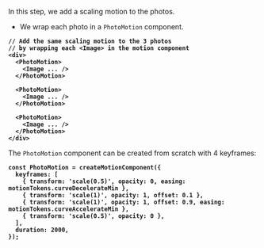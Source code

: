 In this step, we add a scaling motion to the photos.

- We wrap each photo in a `PhotoMotion` component.

<div style="font-weight: bold;">

```tsx
// Add the same scaling motion to the 3 photos
// by wrapping each <Image> in the motion component
<div>
  <PhotoMotion>
    <Image ... />
  </PhotoMotion>

  <PhotoMotion>
    <Image ... />
  </PhotoMotion>

  <PhotoMotion>
    <Image ... />
  </PhotoMotion>
</div>
```

</div>

The `PhotoMotion` component can be created from scratch with 4 keyframes:

<div style="font-weight: bold;">

```tsx
const PhotoMotion = createMotionComponent({
  keyframes: [
    { transform: 'scale(0.5)', opacity: 0, easing: motionTokens.curveDecelerateMin },
    { transform: 'scale(1)', opacity: 1, offset: 0.1 },
    { transform: 'scale(1)', opacity: 1, offset: 0.9, easing: motionTokens.curveAccelerateMin },
    { transform: 'scale(0.5)', opacity: 0 },
  ],
  duration: 2000,
});
```

</div>
